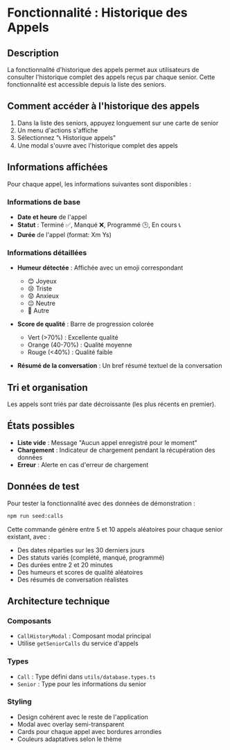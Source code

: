 # Fonctionnalité : Historique des Appels

## Description

La fonctionnalité d'historique des appels permet aux utilisateurs de consulter l'historique complet des appels reçus par chaque senior. Cette fonctionnalité est accessible depuis la liste des seniors.

## Comment accéder à l'historique des appels

1. Dans la liste des seniors, appuyez longuement sur une carte de senior
2. Un menu d'actions s'affiche
3. Sélectionnez "📞 Historique appels"
4. Une modal s'ouvre avec l'historique complet des appels

## Informations affichées

Pour chaque appel, les informations suivantes sont disponibles :

### Informations de base
- **Date et heure** de l'appel
- **Statut** : Terminé ✅, Manqué ❌, Programmé 🕒, En cours 📞
- **Durée** de l'appel (format: Xm Ys)

### Informations détaillées
- **Humeur détectée** : Affichée avec un emoji correspondant
  - 😊 Joyeux
  - 😢 Triste
  - 😟 Anxieux
  - 😐 Neutre
  - 🙂 Autre

- **Score de qualité** : Barre de progression colorée
  - Vert (>70%) : Excellente qualité
  - Orange (40-70%) : Qualité moyenne
  - Rouge (<40%) : Qualité faible

- **Résumé de la conversation** : Un bref résumé textuel de la conversation

## Tri et organisation

Les appels sont triés par date décroissante (les plus récents en premier).

## États possibles

- **Liste vide** : Message "Aucun appel enregistré pour le moment"
- **Chargement** : Indicateur de chargement pendant la récupération des données
- **Erreur** : Alerte en cas d'erreur de chargement

## Données de test

Pour tester la fonctionnalité avec des données de démonstration :

```bash
npm run seed:calls
```

Cette commande génère entre 5 et 10 appels aléatoires pour chaque senior existant, avec :
- Des dates réparties sur les 30 derniers jours
- Des statuts variés (complété, manqué, programmé)
- Des durées entre 2 et 20 minutes
- Des humeurs et scores de qualité aléatoires
- Des résumés de conversation réalistes

## Architecture technique

### Composants
- `CallHistoryModal` : Composant modal principal
- Utilise `getSeniorCalls` du service d'appels

### Types
- `Call` : Type défini dans `utils/database.types.ts`
- `Senior` : Type pour les informations du senior

### Styling
- Design cohérent avec le reste de l'application
- Modal avec overlay semi-transparent
- Cards pour chaque appel avec bordures arrondies
- Couleurs adaptatives selon le thème